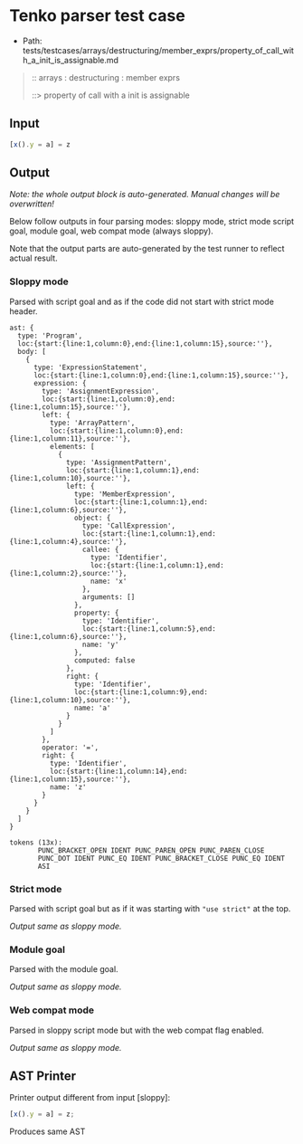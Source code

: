 # Tenko parser test case

- Path: tests/testcases/arrays/destructuring/member_exprs/property_of_call_with_a_init_is_assignable.md

> :: arrays : destructuring : member exprs
>
> ::> property of call with a init is assignable

## Input

`````js
[x().y = a] = z
`````

## Output

_Note: the whole output block is auto-generated. Manual changes will be overwritten!_

Below follow outputs in four parsing modes: sloppy mode, strict mode script goal, module goal, web compat mode (always sloppy).

Note that the output parts are auto-generated by the test runner to reflect actual result.

### Sloppy mode

Parsed with script goal and as if the code did not start with strict mode header.

`````
ast: {
  type: 'Program',
  loc:{start:{line:1,column:0},end:{line:1,column:15},source:''},
  body: [
    {
      type: 'ExpressionStatement',
      loc:{start:{line:1,column:0},end:{line:1,column:15},source:''},
      expression: {
        type: 'AssignmentExpression',
        loc:{start:{line:1,column:0},end:{line:1,column:15},source:''},
        left: {
          type: 'ArrayPattern',
          loc:{start:{line:1,column:0},end:{line:1,column:11},source:''},
          elements: [
            {
              type: 'AssignmentPattern',
              loc:{start:{line:1,column:1},end:{line:1,column:10},source:''},
              left: {
                type: 'MemberExpression',
                loc:{start:{line:1,column:1},end:{line:1,column:6},source:''},
                object: {
                  type: 'CallExpression',
                  loc:{start:{line:1,column:1},end:{line:1,column:4},source:''},
                  callee: {
                    type: 'Identifier',
                    loc:{start:{line:1,column:1},end:{line:1,column:2},source:''},
                    name: 'x'
                  },
                  arguments: []
                },
                property: {
                  type: 'Identifier',
                  loc:{start:{line:1,column:5},end:{line:1,column:6},source:''},
                  name: 'y'
                },
                computed: false
              },
              right: {
                type: 'Identifier',
                loc:{start:{line:1,column:9},end:{line:1,column:10},source:''},
                name: 'a'
              }
            }
          ]
        },
        operator: '=',
        right: {
          type: 'Identifier',
          loc:{start:{line:1,column:14},end:{line:1,column:15},source:''},
          name: 'z'
        }
      }
    }
  ]
}

tokens (13x):
       PUNC_BRACKET_OPEN IDENT PUNC_PAREN_OPEN PUNC_PAREN_CLOSE
       PUNC_DOT IDENT PUNC_EQ IDENT PUNC_BRACKET_CLOSE PUNC_EQ IDENT
       ASI
`````

### Strict mode

Parsed with script goal but as if it was starting with `"use strict"` at the top.

_Output same as sloppy mode._

### Module goal

Parsed with the module goal.

_Output same as sloppy mode._

### Web compat mode

Parsed in sloppy script mode but with the web compat flag enabled.

_Output same as sloppy mode._

## AST Printer

Printer output different from input [sloppy]:

````js
[x().y = a] = z;
````

Produces same AST
